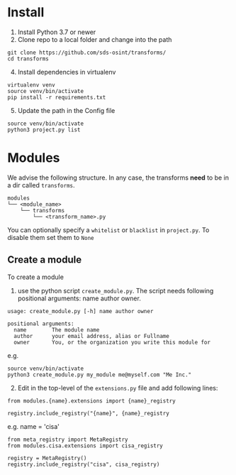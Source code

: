 # Install

1. Install Python 3.7 or newer
2. Clone repo to a local folder and change into the path 
```
git clone https://github.com/sds-osint/transforms/
cd transforms
```

4. Install dependencies in virtualenv
```
virtualenv venv
source venv/bin/activate
pip install -r requirements.txt
```

5. Update the path in the Config file

```shell
source venv/bin/activate
python3 project.py list
```


# Modules

We advise the following structure. In any case, the transforms **need** to be in a dir called `transforms`.

```
modules
└── <module_name>
    └── transforms
        └── <transform_name>.py
```

You can optionally specify a `whitelist` or `blacklist` in `project.py`. To disable them set them to `None`

## Create a module
To create a module 

1. use the python script `create_module.py`. The script needs following positional arguments: name author owner.

```shell
usage: create_module.py [-h] name author owner

positional arguments:
  name        The module name
  author      your email address, alias or Fullname
  owner       You, or the organization you write this module for
```

e.g.

```shell
source venv/bin/activate
python3 create_module.py my_module me@myself.com "Me Inc."
```

2. Edit in the top-level of the `extensions.py` file and add following lines:   
```
from modules.{name}.extensions import {name}_registry

registry.include_registry("{name}", {name}_registry
```

e.g. name = 'cisa'

```
from meta_registry import MetaRegistry
from modules.cisa.extensions import cisa_registry

registry = MetaRegistry()
registry.include_registry("cisa", cisa_registry)
```



